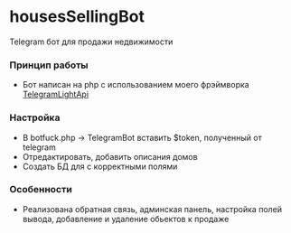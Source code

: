 # housesSellingBot
Telegram бот для продажи недвижимости

### Принцип работы
* Бот написан на php с использованием моего фрэймворка [TelegramLightApi](https://github.com/Odoog/TelegramLightApi)

### Настройка
* В botfuck.php -> TelegramBot вставить $token, полученный от telegram
* Отредактировать, добавить описания домов
* Создать БД для с корректными полями

### Особенности
* Реализована обратная связь, админская панель, настройка полей вывода, добавление и удаление обьектов к продаже
